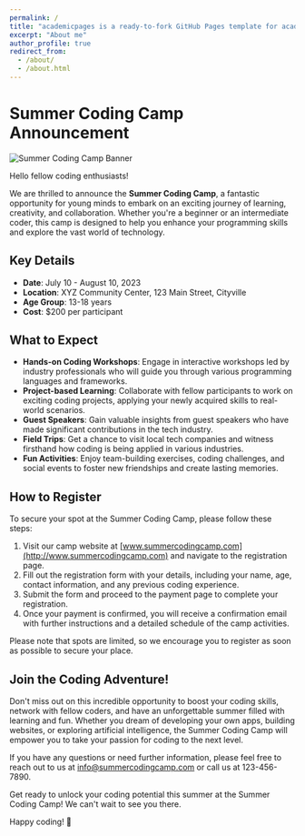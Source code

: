 ```yaml
---
permalink: /
title: "academicpages is a ready-to-fork GitHub Pages template for academic personal websites"
excerpt: "About me"
author_profile: true
redirect_from: 
  - /about/
  - /about.html
---
```


# Summer Coding Camp Announcement

![Summer Coding Camp Banner](https://example.com/summer-coding-camp-banner.jpg)

Hello fellow coding enthusiasts!

We are thrilled to announce the **Summer Coding Camp**, a fantastic opportunity for young minds to embark on an exciting journey of learning, creativity, and collaboration. Whether you're a beginner or an intermediate coder, this camp is designed to help you enhance your programming skills and explore the vast world of technology.

## Key Details

- **Date**: July 10 - August 10, 2023
- **Location**: XYZ Community Center, 123 Main Street, Cityville
- **Age Group**: 13-18 years
- **Cost**: $200 per participant

## What to Expect

- **Hands-on Coding Workshops**: Engage in interactive workshops led by industry professionals who will guide you through various programming languages and frameworks.
- **Project-based Learning**: Collaborate with fellow participants to work on exciting coding projects, applying your newly acquired skills to real-world scenarios.
- **Guest Speakers**: Gain valuable insights from guest speakers who have made significant contributions in the tech industry.
- **Field Trips**: Get a chance to visit local tech companies and witness firsthand how coding is being applied in various industries.
- **Fun Activities**: Enjoy team-building exercises, coding challenges, and social events to foster new friendships and create lasting memories.

## How to Register

To secure your spot at the Summer Coding Camp, please follow these steps:

1. Visit our camp website at [www.summercodingcamp.com](http://www.summercodingcamp.com) and navigate to the registration page.
2. Fill out the registration form with your details, including your name, age, contact information, and any previous coding experience.
3. Submit the form and proceed to the payment page to complete your registration.
4. Once your payment is confirmed, you will receive a confirmation email with further instructions and a detailed schedule of the camp activities.

Please note that spots are limited, so we encourage you to register as soon as possible to secure your place.

## Join the Coding Adventure!

Don't miss out on this incredible opportunity to boost your coding skills, network with fellow coders, and have an unforgettable summer filled with learning and fun. Whether you dream of developing your own apps, building websites, or exploring artificial intelligence, the Summer Coding Camp will empower you to take your passion for coding to the next level.

If you have any questions or need further information, please feel free to reach out to us at [info@summercodingcamp.com](mailto:info@summercodingcamp.com) or call us at 123-456-7890.

Get ready to unlock your coding potential this summer at the Summer Coding Camp! We can't wait to see you there.

Happy coding! 🚀

